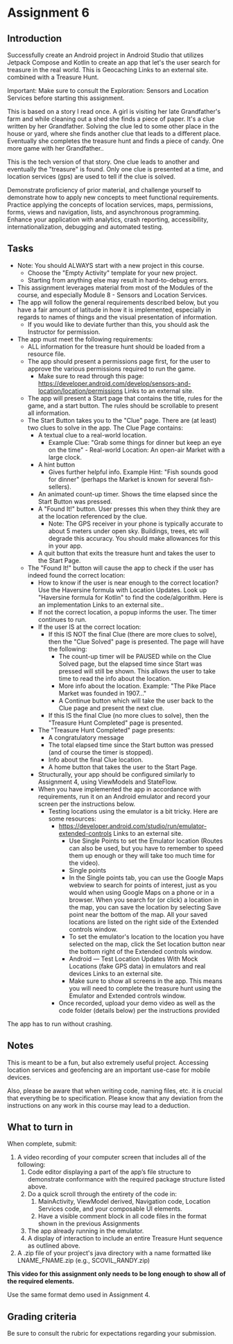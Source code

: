 # Assignment 6
## Introduction
Successfully create an Android project in Android Studio that utilizes Jetpack Compose and Kotlin to create an app that let's the user search for treasure in the real world. This is Geocaching Links to an external site. combined with a Treasure Hunt.

Important:  Make sure to consult the Exploration: Sensors and Location Services before starting this assignment.

This is based on a story I read once. A girl is visiting her late Grandfather's farm and while cleaning out a shed she finds a piece of paper. It's a clue written by her Grandfather. Solving the clue led to some other place in the house or yard, where she finds another clue that leads to a different place. Eventually she completes the treasure hunt and finds a piece of candy. One more game with her Grandfather..

This is the tech version of that story. One clue leads to another and eventually the "treasure" is found. Only one clue is presented at a time, and location services (gps) are used to tell if the clue is solved.

Demonstrate proficiency of prior material, and challenge yourself to demonstrate how to apply new concepts to meet functional requirements. Practice applying the concepts of location services, maps, permissions, forms, views and navigation, lists, and asynchronous programming. Enhance your application with analytics, crash reporting, accessibility, internationalization, debugging and automated testing.

## Tasks
- Note:  You should ALWAYS start with a new project in this course.
    - Choose the "Empty Activity" template for your new project.
    - Starting from anything else may result in hard-to-debug errors.
- This assignment leverages material from most of the Modules of the course, and especially Module 8 - Sensors and Location Services.
- The app will follow the general requirements described below, but you have a fair amount of latitude in how it is implemented, especially in regards to names of things and the visual presentation of information.
    - If you would like to deviate further than this, you should ask the Instructor for permission.
- The app must meet the following requirements:
    - ALL information for the treasure hunt should be loaded from a resource file.
    - The app should present a permissions page first, for the user to approve the various permissions required to run the game.
        - Make sure to read through this page:  https://developer.android.com/develop/sensors-and-location/location/permissions Links to an external site.
    - The app will present a Start page that contains the title, rules for the game, and a start button. The rules should be scrollable to present all information.
    - The Start Button takes you to the "Clue" page. There are (at least) two clues to solve in the app. The Clue Page contains:
        - A textual clue to a real-world location.
            - Example Clue: "Grab some things for dinner but keep an eye on the time" - Real-world Location:  An open-air Market with a large clock.
        - A hint button
            - Gives further helpful info. Example Hint: "Fish sounds good for dinner" (perhaps the Market is known for several fish-sellers).
        - An animated count-up timer. Shows the time elapsed since the Start Button was pressed.
        - A "Found It!" button. User presses this when they think they are at the location referenced by the clue.
            - Note:  The GPS receiver in your phone is typically accurate to about 5 meters under open sky. Buildings, trees, etc will degrade this accuracy. You should make allowances for this in your app.
        - A quit button that exits the treasure hunt and takes the user to the Start Page.
    - The "Found It!" button will cause the app to check if the user has indeed found the correct location:
        - How to know if the user is near enough to the correct location? Use the Haversine formula with Location Updates. Look up "Haversine formula for Kotlin" to find the code/algorithm.  Here is an implementation Links to an external site..
        - If not the correct location, a popup informs the user. The timer continues to run.
        - If the user IS at the correct location:
            - If this IS NOT the final Clue (there are more clues to solve), then the "Clue Solved" page is presented. The page will have the following:
                - The count-up timer will be PAUSED while on the Clue Solved page, but the elapsed time since Start was pressed will still be shown. This allows the user to take time to read the info about the location.
                - More info about the location. Example: "The Pike Place Market was founded in 1907..."
                - A Continue button which will take the user back to the Clue page and present the next clue.
            - If this IS the final Clue (no more clues to solve), then the "Treasure Hunt Completed" page is presented.
        - The "Treasure Hunt Completed" page presents:
            - A congratulatory message
            - The total elapsed time since the Start button was pressed (and of course the timer is stopped).
            - Info about the final Clue location.
            - A home button that takes the user to the Start Page.
        - Structurally, your app should be configured similarly to Assignment 4, using ViewModels and StateFlow.
        - When you have implemented the app in accordance with requirements, run it on an Android emulator and record your screen per the instructions below.
            - Testing locations using the emulator is a bit tricky. Here are some resources:  
                - https://developer.android.com/studio/run/emulator-extended-controls Links to an external site.
                    - Use Single Points to set the Emulator location (Routes can also be used, but you have to remember to speed them up enough or they will take too much time for the video).
                    - Single points
                    - In the Single points tab, you can use the Google Maps webview to search for points of interest, just as you would when using Google Maps on a phone or in a browser. When you search for (or click) a location in the map, you can save the location by selecting Save point near the bottom of the map. All your saved locations are listed on the right side of the Extended controls window.
                    - To set the emulator's location to the location you have selected on the map, click the Set location button near the bottom right of the Extended controls window.
                    - Android — Test Location Updates With Mock Locations (fake GPS data) in emulators and real devices Links to an external site.
                    - Make sure to show all screens in the app. This means you will need to complete the treasure hunt using the Emulator and Extended controls window.
                - Once recorded, upload your demo video as well as the code folder (details below) per the instructions provided

The app has to run without crashing.

## Notes
This is meant to be a fun, but also extremely useful project. Accessing location services and geofencing are an important use-case for mobile devices.

Also, please be aware that when writing code, naming files, etc. it is crucial that everything be to specification.  Please know that any deviation from the instructions on any work in this course may lead to a deduction.

## What to turn in
When complete, submit:
1. A video recording of your computer screen that includes all of the following:
    1. Code editor displaying a part of the app’s file structure to demonstrate conformance with the required package structure listed above.
    2. Do a quick scroll through the entirety of the code in:
        1. MainActivity, ViewModel derived, Navigation code, Location Services code, and your composable UI elements.
        2. Have a visible comment block in all code files in the format shown in the previous Assignments
    3. The app already running in the emulator.
    4. A display of interaction to include an entire Treasure Hunt sequence as outlined above.
2. A .zip file of your project's java directory with a name formatted like LNAME_FNAME.zip (e.g., SCOVIL_RANDY.zip)

**This video for this assignment only needs to be long enough to show all of the required elements.**

Use the same format demo used in Assignment 4.

## Grading criteria
Be sure to consult the rubric for expectations regarding your submission.
